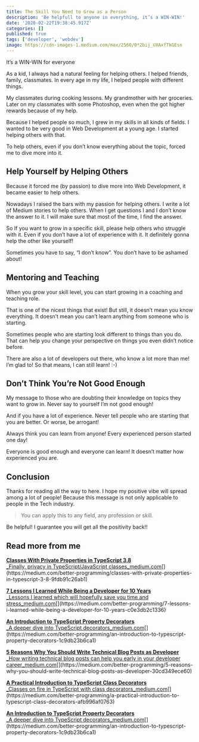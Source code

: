 ```yaml
---
title: The Skill You Need to Grow as a Person
description: 'Be helpfull to anyone in everything, it’s a WIN-WIN!'
date: '2020-02-22T19:38:45.917Z'
categories: []
published: true
tags: ['developer', 'webdev']
image: https://cdn-images-1.medium.com/max/2560/0*2bij_UXAxfTkGEsn
---
```


It’s a WIN-WIN for everyone

As a kid, I always had a natural feeling for helping others. I helped friends, family, classmates. In every age in my life, I helped people with different things.

My classmates during cooking lessons. My grandmother with her groceries. Later on my classmates with some Photoshop, even when the got higher rewards because of my help.

Because I helped people so much, I grew in my skills in all kinds of fields. I wanted to be very good in Web Development at a young age. I started helping others with that.

To help others, even if you don’t know everything about the topic, forced me to dive more into it.

## Help Yourself by Helping Others

Because it forced me (by passion) to dive more into Web Development, it became easier to help others.

Nowadays I raised the bars with my passion for helping others. I write a lot of Medium stories to help others. When I get questions I and I don’t know the answer to it. I will make sure that most of the time, I find the answer.

So If you want to grow in a specific skill, please help others who struggle with it. Even if you don’t have a lot of experience with it. It definitely gonna help the other like yourself!

Sometimes you have to say, “I don’t know”. You don’t have to be ashamed about!

## Mentoring and Teaching

When you grow your skill level, you can start growing in a coaching and teaching role.

That is one of the nicest things that exist! But still, it doesn’t mean you know everything. It doesn’t mean you can’t learn anything from someone who is starting.

Sometimes people who are starting look different to things than you do. That can help you change your perspective on things you even didn’t notice before.

There are also a lot of developers out there, who know a lot more than me! I’m glad to! So that means, I can still learn! :-)

## Don’t Think You’re Not Good Enough

My message to those who are doubting their knowledge on topics they want to grow in. Never say to yourself I’m not good enough!

And if you have a lot of experience. Never tell people who are starting that you are better. Or worse, be arrogant!

Always think you can learn from anyone! Every experienced person started one day!

Everyone is good enough and everyone can learn! It doesn’t matter how experienced you are.

## Conclusion

Thanks for reading all the way to here. I hope my positive vibe will spread among a lot of people! Because this message is not only applicable to people in the Tech industry.

> You can apply this to any field, any profession or skill.

Be helpful! I guarantee you will get all the positivity back!!

## Read more from me

[**Classes With Private Properties in TypeScript 3.8**  
_Finally, privacy in TypeScript/JavaScript classes_medium.com](https://medium.com/better-programming/classes-with-private-properties-in-typescript-3-8-9fdb91c26ab1 "https://medium.com/better-programming/classes-with-private-properties-in-typescript-3-8-9fdb91c26ab1")[](https://medium.com/better-programming/classes-with-private-properties-in-typescript-3-8-9fdb91c26ab1)

[**7 Lessons I Learned While Being a Developer for 10 Years**  
_Lessons I learned which will hopefully save you time and stress_medium.com](https://medium.com/better-programming/7-lessons-i-learned-while-being-a-developer-for-10-years-c0e3db2c1336 "https://medium.com/better-programming/7-lessons-i-learned-while-being-a-developer-for-10-years-c0e3db2c1336")[](https://medium.com/better-programming/7-lessons-i-learned-while-being-a-developer-for-10-years-c0e3db2c1336)

[**An Introduction to TypeScript Property Decorators**  
_A deeper dive into TypeScript decorators_medium.com](https://medium.com/better-programming/an-introduction-to-typescript-property-decorators-1c9db23b6ca1 "https://medium.com/better-programming/an-introduction-to-typescript-property-decorators-1c9db23b6ca1")[](https://medium.com/better-programming/an-introduction-to-typescript-property-decorators-1c9db23b6ca1)

[**5 Reasons Why You Should Write Technical Blog Posts as Developer**  
_How writing technical blog posts can help you early in your developer career_medium.com](https://medium.com/better-programming/5-reasons-why-you-should-write-technical-blog-posts-as-developer-30cd349ece60 "https://medium.com/better-programming/5-reasons-why-you-should-write-technical-blog-posts-as-developer-30cd349ece60")[](https://medium.com/better-programming/5-reasons-why-you-should-write-technical-blog-posts-as-developer-30cd349ece60)

[**A Practical Introduction to TypeScript Class Decorators**  
_Classes on fire in TypeScript with class decorators_medium.com](https://medium.com/better-programming/a-practical-introduction-to-typescript-class-decorators-afb996af0763 "https://medium.com/better-programming/a-practical-introduction-to-typescript-class-decorators-afb996af0763")[](https://medium.com/better-programming/a-practical-introduction-to-typescript-class-decorators-afb996af0763)

[**An Introduction to TypeScript Property Decorators**  
_A deeper dive into TypeScript decorators_medium.com](https://medium.com/better-programming/an-introduction-to-typescript-property-decorators-1c9db23b6ca1 "https://medium.com/better-programming/an-introduction-to-typescript-property-decorators-1c9db23b6ca1")[](https://medium.com/better-programming/an-introduction-to-typescript-property-decorators-1c9db23b6ca1)